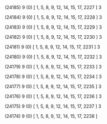 (24185) 9 (0) [ 1, 5, 8, 9, 12, 14, 15, 17, 2227 ] 3 


(24184) 9 (0) [ 1, 5, 8, 9, 12, 14, 15, 17, 2228 ] 3 


(24183) 9 (0) [ 1, 5, 8, 9, 12, 14, 15, 17, 2229 ] 3 


(24182) 9 (0) [ 1, 5, 8, 9, 12, 14, 15, 17, 2230 ] 3 


(24181) 9 (0) [ 1, 5, 8, 9, 12, 14, 15, 17, 2231 ] 3 


(24180) 9 (0) [ 1, 5, 8, 9, 12, 14, 15, 17, 2232 ] 3 


(24179) 9 (0) [ 1, 5, 8, 9, 12, 14, 15, 17, 2233 ] 3 


(24178) 9 (0) [ 1, 5, 8, 9, 12, 14, 15, 17, 2234 ] 3 


(24177) 9 (0) [ 1, 5, 8, 9, 12, 14, 15, 17, 2235 ] 3 


(24176) 9 (0) [ 1, 5, 8, 9, 12, 14, 15, 17, 2236 ] 3 


(24175) 9 (0) [ 1, 5, 8, 9, 12, 14, 15, 17, 2237 ] 3 


(24174) 9 (0) [ 1, 5, 8, 9, 12, 14, 15, 17, 2238 ]  

